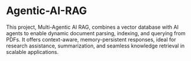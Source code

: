 # Agentic-AI-RAG
This project, Multi-Agentic AI RAG, combines a vector database with AI agents to enable dynamic document parsing, indexing, and querying from PDFs. It offers context-aware, memory-persistent responses, ideal for research assistance, summarization, and seamless knowledge retrieval in scalable applications.

